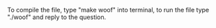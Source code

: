 To compile the file, type "make woof" into terminal, to run the file type "./woof" and reply to the question. 
